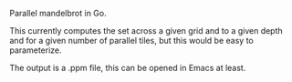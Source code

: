 Parallel mandelbrot in Go.

This currently computes the set across a given grid and to a given
depth and for a given number of parallel tiles, but this would be easy
to parameterize.

The output is a .ppm file, this can be opened in Emacs at least.
